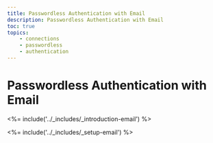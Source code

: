 ```yaml
---
title: Passwordless Authentication with Email
description: Passwordless Authentication with Email
toc: true
topics:
    - connections
    - passwordless
    - authentication
---
```

# Passwordless Authentication with Email

<%= include('../_includes/_introduction-email') %>

<%= include('../_includes/_setup-email') %>

